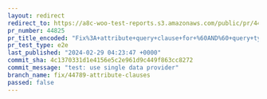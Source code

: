 ```yaml
---
layout: redirect
redirect_to: https://a8c-woo-test-reports.s3.amazonaws.com/public/pr/44825/e2e/index.html
pr_number: 44825
pr_title_encoded: "Fix%3A+attribute+query+clause+for+%60AND%60+query+type"
pr_test_type: e2e
last_published: "2024-02-29 04:23:47 +0000"
commit_sha: 4c1370331d1e4156e5c2e961d9c449f863cc8272
commit_message: "test: use single data provider"
branch_name: fix/44789-attribute-clauses
passed: false
---
```

